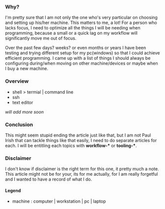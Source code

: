 ### Why?

I'm pretty sure that I am not only the one who's very particular on choosing and setting up his/her machine. This matters to me, a lot! For a person who lacks focus, I need to optimize all the things I will be needing when programming, because a small or a quick lag on my workflow will significantly move me out of focus.

Over the past few days? weeks? or even months or years I have been testing and trying different setup for my pc(windows) so that I could achieve efficient programming. I came up with a list of things I should always be configuring during/when moving on other machine/devices or maybe when I buy a new machine.

### Overview

* shell > termial | command line
* ssh
* text editor

*will add more soon*

### Conclusion
This might seem stupid ending the article just like that, but I am not Paul Irish that can tackle things like that easily, I need to do separate articles for each. I will be entitling each topics with **workflow-\*** or **tooling-\***. 

### Disclaimer
I don't know if disclaimer is the right term for this one, it pretty much a note. This article might not be for your, its for me actually, for I am really forgetful and I wanted to have a record of what I do.

#### Legend
* machine : computer | workstation | pc | laptop
